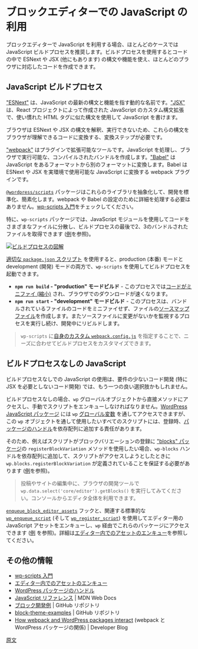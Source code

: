 <!-- 
# Working with Javascript for the Block Editor
 -->
# ブロックエディターでの JavaScript の利用

<!-- 
A JavaScript Build Process is recommended for most cases when working with Javascript for the Block Editor. With a build process, you'll be able to work with ESNext and JSX (among others) syntaxes and features in your code while producing code ready for the majority of the browsers.
 -->
ブロックエディターで JavaScript を利用する場合、ほとんどのケースでは JavaScript ビルドプロセスを推奨します。ビルドプロセスを使用するとコードの中で ESNext や JSX (他にもあります) の構文や機能を使え、ほとんどのブラウザに対応したコードを作成できます。

<!-- 
## JavaScript Build Process
 -->
## JavaScript ビルドプロセス

<!-- 
["ESNext"](https://developer.mozilla.org/en-US/docs/Web/JavaScript/JavaScript_technologies_overview#standardization_process) is a dynamic name that refers to Javascript's latest syntax and features. ["JSX"](https://react.dev/learn/writing-markup-with-jsx) is a custom syntax extension to JavaScript, created by React project, that allows you to write JavaScript using a familiar HTML tag-like syntax.
 -->
["ESNext"](https://developer.mozilla.org/en-US/docs/Web/JavaScript/JavaScript_technologies_overview#standardization_process) は、JavaScript の最新の構文と機能を指す動的な名前です。["JSX"](https://react.dev/learn/writing-markup-with-jsx) は、React プロジェクトによって作成された JavaScript のカスタム構文拡張で、使い慣れた HTML タグに似た構文を使用して JavaScript を書けます。

<!-- 
Browsers cannot interpret or run ESNext and JSX syntaxes, so a transformation step is needed to convert these syntaxes to code that browsers can understand.
 -->
ブラウザは ESNext や JSX の構文を解釈、実行できないため、これらの構文をブラウザが理解できるコードに変換する、変換ステップが必要です。

<!-- 
["webpack"](https://webpack.js.org/concepts/why-webpack/) is a pluggable tool that processes JavaScript and creates a compiled bundle that runs in a browser. ["Babel"](https://babeljs.io/) transforms JavaScript from one format to another. Babel is a webpack plugin to transform ESNext and JSX to production-ready JavaScript.
 -->
["webpack"](https://webpack.js.org/concepts/why-webpack/) はプラグインで拡張可能なツールです。JavaScript を処理し、ブラウザで実行可能な、コンパイルされたバンドルを作成します。["Babel"](https://babeljs.io/) は JavaScript をあるフォーマットから別のフォーマットに変換します。Babel は ESNext や JSX を実環境で使用可能な JavaScript に変換する webpack プラグインです。

<!-- 
[`@wordpress/scripts`](https://developer.wordpress.org/block-editor/reference-guides/packages/packages-scripts/) package abstracts these libraries away to standardize and simplify development, so you won’t need to handle the details for configuring webpack or babel. Check the [Get started with wp-scripts](https://developer.wordpress.org/block-editor/getting-started/devenv/get-started-with-wp-scripts/) intro guide.
 -->
[`@wordpress/scripts`](https://developer.wordpress.org/block-editor/reference-guides/packages/packages-scripts/) パッケージはこれらのライブラリを抽象化して、開発を標準化、簡素化します。webpack や Babel の設定のために詳細を処理する必要はありません。[wp-scripts 入門](https://ja.wordpress.org/team/handbook/block-editor/getting-started/devenv/get-started-with-wp-scripts/)をチェックしてください。

<!-- 
Among other things, with `wp-scripts` package you can use Javascript modules to distribute your code among different files and get a few bundled files at the end of the build process (see [example](https://github.com/WordPress/block-development-examples/tree/trunk/plugins/data-basics-59c8f8)).
 -->
特に、`wp-scripts` パッケージでは、JavaScript モジュールを使用してコードをさまざまなファイルに分散し、ビルドプロセスの最後で2、3のバンドルされたファイルを取得できます ([例](https://github.com/WordPress/block-development-examples/tree/trunk/plugins/data-basics-59c8f8)を参照)。

<!-- 
[![Build Process Diagram](https://developer.wordpress.org/files/2023/11/build-process.png)](https://excalidraw.com/#json=4aNG9JUti3pMnsfoga35b,ihEAI8p5dwkpjWr6gQmjuw "Open Build Process Diagram in Excalidraw")
 -->
[![ビルドプロセスの図解](https://developer.wordpress.org/files/2023/11/build-process.png)](https://excalidraw.com/#json=4aNG9JUti3pMnsfoga35b,ihEAI8p5dwkpjWr6gQmjuw "ビルドプロセスの図解を Excalidraw で開く")

<!-- 
With the [proper `package.json` scripts](https://developer.wordpress.org/block-editor/getting-started/devenv/get-started-with-wp-scripts/#basic-usage) you can launch the build process with `wp-scripts` in production and development mode:
 -->
[適切な `package.json` スクリプト](https://ja.wordpress.org/team/handbook/block-editor/getting-started/devenv/get-started-with-wp-scripts/#%E5%9F%BA%E6%9C%AC%E7%9A%84%E3%81%AA%E4%BD%BF%E3%81%84%E6%96%B9) を使用すると、production (本番) モードと development (開発) モードの両方で、`wp-scripts` を使用してビルドプロセスを起動できます。

<!-- 
- **`npm run build` for "production" mode build** - This process [minifies the code](https://developer.mozilla.org/en-US/docs/Glossary/Minification) so it downloads faster in the browser. 
- **`npm run start` for "development" mode build**  - This process does not minify the code of the bundled files, provides [source maps files](https://firefox-source-docs.mozilla.org/devtools-user/debugger/how_to/use_a_source_map/index.html) for them, and additionally continues a running process to watch the source file for more changes and rebuilds as you develop.
 -->
- **`npm run build` - "production" モードビルド** - このプロセスでは[コードがミニファイ (縮小)](https://developer.mozilla.org/en-US/docs/Glossary/Minification) され、ブラウザでのダウンロードが速くなります。
- **`npm run start` - "development" モードビルド** - このプロセスは、バンドルされているファイルのコードをミニファイせず、ファイルの[ソースマップファイル](https://firefox-source-docs.mozilla.org/devtools-user/debugger/how_to/use_a_source_map/index.html)を作成します。またソースファイルに変更がないかを監視するプロセスを実行し続け、開発中にリビルドします。

<!-- 
<div class="callout callout-tip">
    You can <a href="https://developer.wordpress.org/block-editor/reference-guides/packages/packages-scripts/#provide-your-own-webpack-config">provide your own custom <code>webpack.config.js</code></a> to <code>wp-scripts</code> to customize the build process to suit your needs 
</div>
 -->
>`wp-scripts` に<a href="https://developer.wordpress.org/block-editor/reference-guides/packages/packages-scripts/#provide-your-own-webpack-config">自身のカスタム `webpack.config.js`</a> を指定することで、ニーズに合わせてビルドプロセスをカスタマイズできます。

<!-- 
## Javascript without a build process
 -->
## ビルドプロセスなしの JavaScript

<!-- 
Using Javascript without a build process may be another good option for code developments with few requirements (especially those not requiring JSX). 
 -->
ビルドプロセスなしでの JavaScript の使用は、要件の少ないコード開発 (特に JSX を必要としないコード開発) では、もう一つの良い選択肢かもしれません。

<!-- 
Without a build process, you access the methods directly from the `wp` global object and must enqueue the script manually. [WordPress Javascript packages](https://developer.wordpress.org/block-editor/reference-guides/packages/) can be accessed through the `wp` [global variable](https://developer.mozilla.org/en-US/docs/Glossary/Global_variable) but every script that wants to use them through this `wp` object is responsible for adding [the handle of that package](https://developer.wordpress.org/block-editor/contributors/code/scripts/) to the dependency array when registered.
 -->
ビルドプロセスなしの場合、`wp` グローバルオブジェクトから直接メソッドにアクセスし、手動でスクリプトをエンキューしなければなりません。[WordPress JavaScript パッケージ](https://developer.wordpress.org/block-editor/reference-guides/packages/) には `wp` [グローバル変数](https://developer.mozilla.org/en-US/docs/Glossary/Global_variable) を通してアクセスできますが、この `wp` オブジェクトを通して使用したいすべてのスクリプトには、登録時、[パッケージのハンドル](https://ja.wordpress.org/team/handbook/block-editor/contributors/code/scripts/)を依存配列に追加する責任があります。

<!-- 
So, for example if a script wants to register a block variation using the `registerBlockVariation` method out of the ["blocks" package](https://developer.wordpress.org/block-editor/reference-guides/packages/packages-blocks/), the `wp-blocks` handle would need to get added to the dependency array to ensure that `wp.blocks.registerBlockVariation` is defined when the script tries to access it (see [example](https://github.com/wptrainingteam/block-theme-examples/blob/master/example-block-variation/functions.php)). 
 -->
そのため、例えばスクリプトがブロックバリエーションの登録に ["blocks" パッケージ](https://developer.wordpress.org/block-editor/reference-guides/packages/packages-blocks/)の `registerBlockVariation` メソッドを使用したい場合、`wp-blocks` ハンドルを依存配列に追加して、スクリプトがアクセスしようとしたときに `wp.blocks.registerBlockVariation` が定義されていることを保証する必要があります ([例](https://github.com/wptrainingteam/block-theme-examples/blob/master/example-block-variation/functions.php)を参照)。

<!-- 
<div class="callout callout-tip">
    Try running <code>wp.data.select('core/editor').getBlocks())</code> in your browser's dev tools while editing a post or a site. The entire editor is available from the console.
</div>
 -->
> 投稿やサイトの編集中に、ブラウザの開発ツールで `wp.data.select('core/editor').getBlocks()` を実行してみてください。コンソールからエディタ全体を利用できます。

<!-- 
Use [`enqueue_block_editor_assets`](https://developer.wordpress.org/reference/hooks/enqueue_block_editor_assets/) hook coupled with the standard [`wp_enqueue_script`](https://developer.wordpress.org/reference/functions/wp_enqueue_script/) (and [`wp_register_script`](https://developer.wordpress.org/reference/functions/wp_register_script/)) to enqueue javascript assets for the Editor with access to these packages via `wp` (see [example](https://github.com/wptrainingteam/block-theme-examples/tree/master/example-block-variation)). Refer to [Enqueueing assets in the Editor](https://developer.wordpress.org/block-editor/how-to-guides/enqueueing-assets-in-the-editor/) for more info.
 -->
[`enqueue_block_editor_assets`](https://developer.wordpress.org/reference/hooks/enqueue_block_editor_assets/) フックと、関連する標準的な [`wp_enqueue_script`](https://developer.wordpress.org/reference/functions/wp_enqueue_script/) (そして [`wp_register_script`](https://developer.wordpress.org/reference/functions/wp_register_script/)) を使用してエディター用の JavaScript アセットをエンキューし、`wp` 経由でこれらのパッケージにアクセスできます ([例](https://github.com/wptrainingteam/block-theme-examples/tree/master/example-block-variation) を参照)。詳細は[エディター内でのアセットのエンキュー](https://ja.wordpress.org/team/handbook/block-editor/how-to-guides/enqueueing-assets-in-the-editor/)を参照してください。

<!-- 
## Additional resources
 -->
## その他の情報

<!-- 
- [Get started with wp-scripts](https://developer.wordpress.org/block-editor/getting-started/devenv/get-started-with-wp-scripts/) 
- [Enqueueing assets in the Editor](https://developer.wordpress.org/block-editor/how-to-guides/enqueueing-assets-in-the-editor/) 
- [Wordpress Packages handles](https://developer.wordpress.org/block-editor/contributors/code/scripts/) 
- [Javascript Reference](https://developer.mozilla.org/en-US/docs/Web/JavaScript) | MDN Web Docs
- [block-development-examples](https://github.com/WordPress/block-development-examples) | GitHub repository
- [block-theme-examples](https://github.com/wptrainingteam/block-theme-examples) | GitHub repository
- [How webpack and WordPress packages interact](https://developer.wordpress.org/news/2023/04/how-webpack-and-wordpress-packages-interact/) | Developer Blog
 -->
- [wp-scripts 入門](https://ja.wordpress.org/team/handbook/block-editor/getting-started/devenv/get-started-with-wp-scripts/)
- [エディター内でのアセットのエンキュー](https://ja.wordpress.org/team/handbook/block-editor/how-to-guides/enqueueing-assets-in-the-editor/)
- [WordPress パッケージのハンドル](https://ja.wordpress.org/team/handbook/block-editor/contributors/code/scripts/)
- [JavaScript リファレンス](https://developer.mozilla.org/en-US/docs/Web/JavaScript) | MDN Web Docs
- [ブロック開発例](https://github.com/WordPress/block-development-examples) | GitHub リポジトリ
- [block-theme-examples](https://github.com/wptrainingteam/block-theme-examples) | GitHub リポジトリ
- [How webpack and WordPress packages interact](https://developer.wordpress.org/news/2023/04/how-webpack-and-wordpress-packages-interact/) (webpack と WordPress パッケージの関係) | Developer Blog

[原文](https://github.com/WordPress/gutenberg/blob/trunk/docs/getting-started/fundamentals/javascript-in-the-block-editor.md)